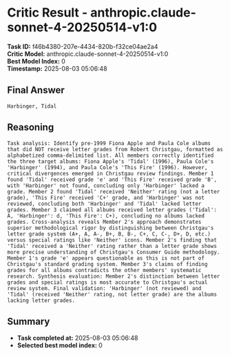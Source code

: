# Critic Result - anthropic.claude-sonnet-4-20250514-v1:0

**Task ID:** f46b4380-207e-4434-820b-f32ce04ae2a4  
**Critic Model:** anthropic.claude-sonnet-4-20250514-v1:0  
**Best Model Index:** 0  
**Timestamp:** 2025-08-03 05:06:48

## Final Answer
```
Harbinger, Tidal
```

## Reasoning
```
Task analysis: Identify pre-1999 Fiona Apple and Paula Cole albums that did NOT receive letter grades from Robert Christgau, formatted as alphabetized comma-delimited list. All members correctly identified the three target albums: Fiona Apple's 'Tidal' (1996), Paula Cole's 'Harbinger' (1994), and Paula Cole's 'This Fire' (1996). However, critical divergences emerged in Christgau review findings. Member 1 found 'Tidal' received grade 'e' and 'This Fire' received grade 'B', with 'Harbinger' not found, concluding only 'Harbinger' lacked a grade. Member 2 found 'Tidal' received 'Neither' rating (not a letter grade), 'This Fire' received 'C+' grade, and 'Harbinger' was not reviewed, concluding both 'Harbinger' and 'Tidal' lacked letter grades. Member 3 claimed all albums received letter grades ('Tidal': A, 'Harbinger': d, 'This Fire': C+), concluding no albums lacked grades. Cross-analysis reveals Member 2's approach demonstrates superior methodological rigor by distinguishing between Christgau's letter grade system (A+, A, A-, B+, B, B-, C+, C, C-, D+, D, etc.) versus special ratings like 'Neither' icons. Member 2's finding that 'Tidal' received a 'Neither' rating rather than a letter grade shows more precise understanding of Christgau's Consumer Guide methodology. Member 1's grade 'e' appears questionable as this is not part of Christgau's standard grading system. Member 3's claims of finding grades for all albums contradicts the other members' systematic research. Synthesis evaluation: Member 2's distinction between letter grades and special ratings is most accurate to Christgau's actual review system. Final validation: 'Harbinger' (not reviewed) and 'Tidal' (received 'Neither' rating, not letter grade) are the albums lacking letter grades.
```

## Summary
- **Task completed at:** 2025-08-03 05:06:48
- **Selected best model index:** 0
